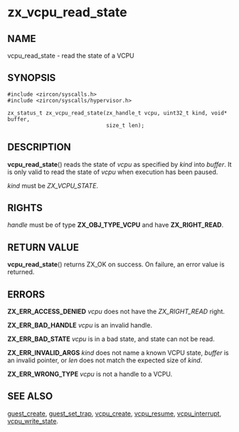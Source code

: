 # zx_vcpu_read_state

## NAME

<!-- Updated by scripts/update-docs-from-abigen, do not edit this section manually. -->

vcpu_read_state - read the state of a VCPU

## SYNOPSIS

```
#include <zircon/syscalls.h>
#include <zircon/syscalls/hypervisor.h>

zx_status_t zx_vcpu_read_state(zx_handle_t vcpu, uint32_t kind, void* buffer,
                               size_t len);
```

## DESCRIPTION

**vcpu_read_state**() reads the state of *vcpu* as specified by *kind* into
*buffer*. It is only valid to read the state of *vcpu* when execution has been
paused.

*kind* must be *ZX_VCPU_STATE*.

## RIGHTS

<!-- Updated by scripts/update-docs-from-abigen, do not edit this section manually. -->

*handle* must be of type **ZX_OBJ_TYPE_VCPU** and have **ZX_RIGHT_READ**.

## RETURN VALUE

**vcpu_read_state**() returns ZX_OK on success. On failure, an error value is
returned.

## ERRORS

**ZX_ERR_ACCESS_DENIED** *vcpu* does not have the *ZX_RIGHT_READ* right.

**ZX_ERR_BAD_HANDLE** *vcpu* is an invalid handle.

**ZX_ERR_BAD_STATE** *vcpu* is in a bad state, and state can not be read.

**ZX_ERR_INVALID_ARGS** *kind* does not name a known VCPU state, *buffer* is an
invalid pointer, or *len* does not match the expected size of *kind*.

**ZX_ERR_WRONG_TYPE** *vcpu* is not a handle to a VCPU.

## SEE ALSO

[guest_create](guest_create.md),
[guest_set_trap](guest_set_trap.md),
[vcpu_create](vcpu_create.md),
[vcpu_resume](vcpu_resume.md),
[vcpu_interrupt](vcpu_interrupt.md),
[vcpu_write_state](vcpu_write_state.md).
